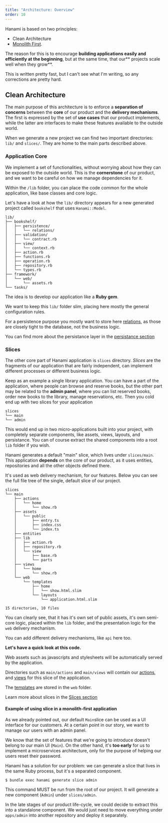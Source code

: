 ```yaml
---
title: "Architecture: Overview"
order: 10
---
```


Hanami is based on two principles: 
- Clean Architecture
- [Monolith First](http://martinfowler.com/bliki/MonolithFirst.html).

The reason for this is to encourage **building applications easily and efficiently at the beginning**, but at the same time, that our** projects scale well when they grow**.

This is written pretty fast, but I can't see what I'm writing, so any corrections are pretty hard.


## Clean Architecture

The main purpose of this architecture is to enforce a **separation of concerns** between the **core** of our product and the **delivery mechanisms**.
The first is expressed by the set of **use cases** that our product implements, while the latter are interfaces to make these features available to the outside world.

When we generate a new project we can find two important directories: `lib/` and `slices/`.
They are home to the main parts described above.

### Application Core

We implement a set of functionalities, without worrying about how they can be exposed to the outside world.
This is the **cornerstone** of our product, and we want to be careful on how we manage dependencies for it.

Within the `/lib` folder, you can place the code common for the whole application, like base classes and core logic.

Let's have a look at how the `lib/` directory appears for a new generated project called `bookshelf` that uses `Hanami::Model`.

```shell
lib/
├── bookshelf/
│   ├── persistence/
│   │   └── relations/
│   ├── validation/
│   │   └── contract.rb
│   ├── view/
│   │   └── context.rb
│   ├── action.rb
│   ├── functions.rb
│   ├── operation.rb
│   ├── repository.rb
│   └── types.rb
├── framework/
│   └── web/
│       └── assets.rb
└── tasks/
```

The idea is to develop our application like a **Ruby gem**.

We want to keep this `lib/` folder slim, placing here mostly the general configuration rules.

For a persistence purpose you mostly want to store here [relations](/v2.0/persistence/relations), as those are closely tight to the database, not the business logic.

You can find more about the persistance layer in the [persistance section](/v2.0/persistance)

### Slices

The other core part of Hanami application is `slices` directory. *Slices* are the fragments of our application that are fairly independent, can implement different processes or different business logic.

Keep as an example a single library application. You can have a part of the application, where people can browse and reserve books, but the other part may be related to the **admin panel**, where you can list reserved books, order new books to the library, manage reservations, etc. Then you cold end up with two slices for your application

```shell
slices
└── main
└── admin
```

This would end up in two micro-applications built into your project, with completely separate components, like assets, views, layouts, and persistance. You can of course extract the shared components into a root `lib` folder if you wish.

Hanami generates a default "main" slice, which lives under `slices/main`.
This application **depends** on the core of our product, as it uses entities, repositories and all the other objects defined there.

It's used as web delivery mechanism, for our features. Below you can see the full file tree of the single, default slice of our project.

```shell
slices
└── main
    ├── actions
    │   └── home
    │       └── show.rb
    ├── assets
    │   └── public
    │       ├── entry.ts
    │       ├── index.css
    │       └── index.ts
    ├── entities
    ├── lib
    │   ├── action.rb
    │   ├── repository.rb
    │   └── view
    │       ├── base.rb
    │       └── parts
    ├── views
    │   └── home
    │       └── show.rb
    └── web
        └── templates
            ├── home
            │   └── show.html.slim
            └── layouts
                └── application.html.slim

15 directories, 10 files
```

You can clearly see, that it has it's own set of public assets, it's own semi-core logic, placed within the `lib` folder, and the presentation logic for the `web` delivery mechanism.

You can add different delivery mechanisms, like `api` here too.

**Let's have a quick look at this code.**

Web assets such as javascripts and stylesheets will be automatically served by the application.

Directories such as `main/actions` and `main/views` will contain our [actions](/v2.0/actions/overview), and [views](v2.0/views/overview) for this slice of the application. 

The [templates](/v2.0/views/templates) are stored in the `web` folder.

Learn more about slices in the [Slices section](/v2.0/slices/overview)

#### Example of using slice in a  monolith-first application

As we already pointed out, our default `Main`slice can be used as a UI interface for our customers.
At a certain point in our story, we want to manage our users with an admin panel.

We know that the set of features that we're going to introduce doesn't belong to our main UI (`Main`).
On the other hand, it's **too early** for us to implement a microservices architecture, only for the purpose of helping our users reset their password.

Hanami has a solution for our problem: we can generate a slice that lives in the same Ruby process, but it's a separated component.

```shell
$ bundle exec hanami generate slice admin
```

This command MUST be run from the root of our project. It will generate a new component (`Admin`) under `slices/admin`.

In the late stages of our product life-cycle, we could decide to extract this into a standalone component.
We would just need to move everything under `apps/admin` into another repository and deploy it separately.

